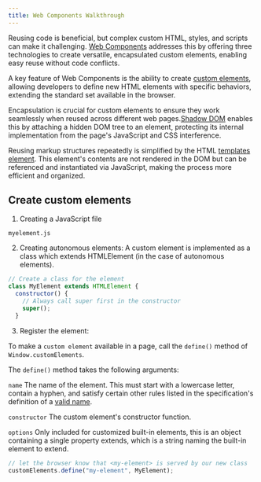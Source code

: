 ```yaml
---
title: Web Components Walkthrough
---
```


Reusing code is beneficial, but complex custom HTML, styles, and scripts can make it challenging. [Web Components](https://developer.mozilla.org/en-US/docs/Web/API/Web_Components#concepts_and_usage) addresses this by offering three technologies to create versatile, encapsulated custom elements, enabling easy reuse without code conflicts.

A key feature of Web Components is the ability to create [custom elements](https://javascript.info/custom-elements), allowing developers to define new HTML elements with specific behaviors, extending the standard set available in the browser.

Encapsulation is crucial for custom elements to ensure they work seamlessly when reused across different web pages.[Shadow DOM](https://javascript.info/shadow-dom) enables this by attaching a hidden DOM tree to an element, protecting its internal implementation from the page's JavaScript and CSS interference.

Reusing markup structures repeatedly is simplified by the HTML [templates element](https://javascript.info/template-element). This element's contents are not rendered in the DOM but can be referenced and instantiated via JavaScript, making the process more efficient and organized.

## Create custom elements

1. Creating a JavaScript file

  `myelement.js`

2. Creating autonomous elements: A custom element is implemented as a class which extends HTMLElement (in the case of autonomous elements).

  ```js
  // Create a class for the element
  class MyElement extends HTMLElement {
    constructor() {
      // Always call super first in the constructor
      super();
    }
  ```
3. Register the element:

  To make a `custom element` available in a page, call the `define()` method of          `Window.customElements`.

  The `define()` method takes the following arguments:

  `name`
  The name of the element. This must start with a lowercase letter, contain a hyphen,    and satisfy certain other rules listed in the specification's definition of a [valid    name](https://html.spec.whatwg.org/multipage/custom-elements.html#valid-custom-element-name).

  `constructor`
  The custom element's constructor function.

  `options`
  Only included for customized built-in elements, this is an object containing a         single property extends, which is a string naming the built-in element to extend.

  ```js
  // let the browser know that <my-element> is served by our new class
  customElements.define("my-element", MyElement);
  ```
 

